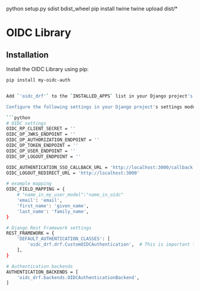 python setup.py sdist bdist_wheel
pip install twine
twine upload dist/*

# OIDC Library

## Installation

Install the OIDC Library using pip:

```bash
pip install my-oidc-auth


Add `'oidc_drf'` to the `INSTALLED_APPS` list in your Django project's settings:

Configure the following settings in your Django project's settings module:

```python
# OIDC settings
OIDC_RP_CLIENT_SECRET = ''
OIDC_OP_JWKS_ENDPOINT = ''
OIDC_OP_AUTHORIZATION_ENDPOINT = ''
OIDC_OP_TOKEN_ENDPOINT = ''
OIDC_OP_USER_ENDPOINT = ''
OIDC_OP_LOGOUT_ENDPOINT = ''

OIDC_AUTHENTICATION_SSO_CALLBACK_URL = 'http://localhost:3000/callback'
OIDC_LOGOUT_REDIRECT_URL = 'http://localhost:3000'

# example mapping
OIDC_FIELD_MAPPING = {
    # "name_in_my_user_model":"name_in_oidc"
    'email': 'email',
    'first_name': 'given_name',
    'last_name': 'family_name',
}

# Django Rest Framework settings
REST_FRAMEWORK = {
    'DEFAULT_AUTHENTICATION_CLASSES': [
        'oidc_drf.drf.CustomOIDCAuthentication',  # This is important to be the first one
    ],
}

# Authentication backends
AUTHENTICATION_BACKENDS = [
    'oidc_drf.backends.OIDCAuthenticationBackend',
]
